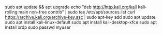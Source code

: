 sudo apt update && apt upgrade
echo "deb http://http.kali.org/kali kali-rolling main non-free contrib" | sudo tee /etc/apt/sources.list
curl https://archive.kali.org/archive-key.asc | sudo apt-key add
sudo apt update
sudo apt install kali-linux-default
sudo apt install kali-desktop-xfce
sudo apt install xrdp
sudo passwd myuser 
